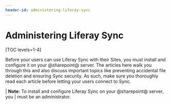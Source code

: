 ```yaml
---
header-id: administering-liferay-sync
---
```


# Administering Liferay Sync

[TOC levels=1-4]

Before your users can use Liferay Sync with their Sites, you must install and 
configure it on your @sharepoint@ server. The articles here walk you through this 
and also discuss important topics like preventing accidental file deletion and 
ensuring Sync security. As such, make sure you thoroughly read each article 
before letting your users connect to Sync. 

| **Note:** To install and configure Liferay Sync on your @sharepoint@ server, you 
| must be an administrator. 

